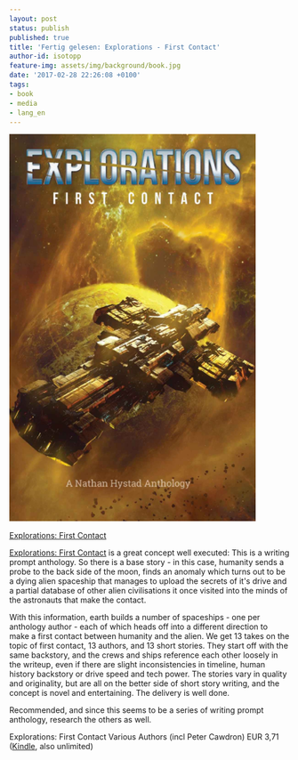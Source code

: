 ```yaml
---
layout: post
status: publish
published: true
title: 'Fertig gelesen: Explorations - First Contact'
author-id: isotopp
feature-img: assets/img/background/book.jpg
date: '2017-02-28 22:26:08 +0100'
tags:
- book
- media
- lang_en
---
```

[![](/uploads/2017/02/Screen-Shot-2017-02-28-at-22.19.32.png)](https://www.amazon.de/Explorations-Contact-English-Isaac-Hooke-ebook/dp/B01NCUWEF8)

[Explorations: First Contact](https://www.amazon.de/Explorations-Contact-English-Isaac-Hooke-ebook/dp/B01NCUWEF8)

[Explorations: First Contact](https://www.amazon.de/Explorations-Contact-English-Isaac-Hooke-ebook/dp/B01NCUWEF8)
is a great concept well executed: This is a writing prompt anthology. So
there is a base story - in this case, humanity sends a probe to the back
side of the moon, finds an anomaly which turns out to be a dying alien
spaceship that manages to upload the secrets of it's drive and a partial
database of other alien civilisations it once visited into the minds of the
astronauts that make the contact.

With this information, earth builds a number of spaceships - one per
anthology author - each of which heads off into a different direction to
make a first contact between humanity and the alien. We get 13 takes on the
topic of first contact, 13 authors, and 13 short stories. They start off
with the same backstory, and the crews and ships reference each other
loosely in the writeup, even if there are slight inconsistencies in
timeline, human history backstory or drive speed and tech power. The stories
vary in quality and originality, but are all on the better side of short
story writing, and the concept is novel and entertaining. The delivery is
well done.

Recommended, and since this seems to be a series of writing prompt
anthology, research the others as well. 

Explorations: First Contact Various Authors (incl Peter Cawdron) EUR 3,71
([Kindle](https://www.amazon.de/Explorations-Contact-English-Isaac-Hooke-ebook/dp/B01NCUWEF8),
also unlimited)
